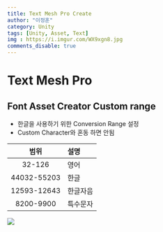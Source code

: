 ```yaml
---
title: Text Mesh Pro Create
author: "이정훈"
category: Unity
tags: [Unity, Asset, Text]
img : https://i.imgur.com/WX9xgn8.jpg
comments_disable: true
---
```


# Text Mesh Pro

## Font Asset Creator Custom range
- 한글을 사용하기 위한 Conversion Range 설정
- Custom Character와 혼동 하면 안됨

|범위|설명|
|:--:|:--|
|32-126|영어|
|44032-55203|한글|
|12593-12643|한글자음|
|8200-9900|특수문자|

![](https://i.imgur.com/r9qzsSO.jpg)

